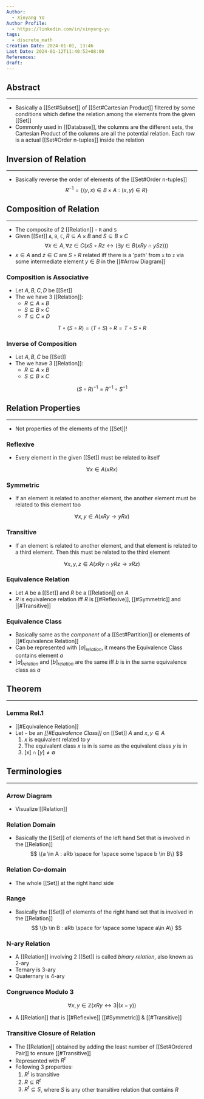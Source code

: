 ```yaml
---
Author:
  - Xinyang YU
Author Profile:
  - https://linkedin.com/in/xinyang-yu
tags:
  - discrete_math
Creation Date: 2024-01-01, 13:46
Last Date: 2024-01-12T11:40:52+08:00
References: 
draft: 
---
```

## Abstract
---
- Basically a [[Set#Subset]] of [[Set#Cartesian Product]] filtered by some conditions which define the relation among the elements from the given [[Set]]
- Commonly used in [[Database]], the columns are the different sets, the Cartesian Product of the columns are all the potential relation. Each row is a actual [[Set#Order n-tuples]] inside the relation



## Inversion of Relation
---
- Basically reverse the order of elements of the [[Set#Order n-tuples]]
$$
R^{-1} = \{(y,x) \in B \times A : (x,y) \in R\}
$$

## Composition of Relation
---
- The composite of 2 [[Relation]] - `R` and `S`
- Given [[Set]] `A`, `B`, `C`, $R \subseteq A \times B$ and $S \subseteq B \times C$
$$
\forall x \in A, \forall z \in C (x S \circ R z \leftrightarrow (\exists y \in B (xRy \cap ySz)))
$$
- $x \in A$ and $z \in C$ are $S\circ R$ related iff there is a 'path' from `x` to `z` via some intermediate element $y \in B$ in the [[#Arrow Diagram]]

### Composition is Associative
- Let $A, B, C, D$ be [[Set]]
- The we have 3 [[Relation]]: 
	- $R \subseteq A \times B$
	- $S \subseteq B \times C$
	- $T\subseteq C \times D$

$$
T \circ (S\circ R) = (T\circ S) \circ R = T \circ S \circ R
$$
### Inverse of Composition
- Let $A, B, C$ be [[Set]]
- The we have 3 [[Relation]]: 
	- $R \subseteq A \times B$
	- $S \subseteq B \times C$

$$
(S \circ R)^{-1} = R^{-1} \circ S^{-1}
$$

## Relation Properties 
---
- Not properties of the elements of the [[Set]]!
### Reflexive 
- Every element in the given [[Set]] must be related to itself

$$
\forall x \in A (xRx)
$$

### Symmetric
- If an element is related to another element, the another element must be related to this element too

$$
\forall x,y \in A (xRy \rightarrow yRx)
$$

### Transitive
- If an element is related to another element, and that element is related to a third element. Then this must be related to the third element

$$
\forall x,y,z \in A (xRy \cap yRz \rightarrow xRz)
$$

### Equivalence Relation
- Let $A$ be a [[Set]] and $R$ be a [[Relation]] on $A$
- $R$ is equivalence relation iff $R$ is [[#Reflexive]], [[#Symmetric]] and [[#Transitive]]

### Equivalence Class
- Basically same as the *component* of a [[Set#Partition]] or elements of [[#Equivalence Relation]]
- Can be represented with $[a]_{relation}$, it means the Equivalence Class contains element $a$
- $[a]_{relation}$ and $[b]_{relation}$ are the same iff $b$ is in the same equivalence class as $a$

## Theorem
---
### Lemma Rel.1
- [[#Equivalence Relation]]
- Let `~` be an *[[#Equivalence Class]]* on [[Set]] $A$ and $x, y \in A$
	1. $x$ is equivalent related to $y$
	2. The equivalent class $x$ is in is same as the equivalent class $y$ is in
	3. $[x] \cap [y] \ne \emptyset$

## Terminologies
---
### Arrow Diagram 
- Visualize  [[Relation]]

### Relation Domain
- Basically the [[Set]] of elements of the left hand Set that is involved in the [[Relation]]
$$
\{a \in A : aRb \space for \space some \space b \in B\}
$$

### Relation Co-domain
- The whole [[Set]] at the right hand side

### Range
- Basically the [[Set]] of elements of the right hand set that is involved in the [[Relation]]
$$
\{b \in B : aRb \space for \space some \space a\in A\}
$$

### N-ary Relation 
- A [[Relation]] involving 2 [[Set]] is called *binary relation*, also known as 2-ary
- Ternary is 3-ary
- Quaternary is 4-ary

### Congruence Modulo 3
$$
\forall x,y \in \mathbb{Z} (xRy \leftrightarrow 3 |(x-y))
$$
- A [[Relation]] that is [[#Reflexive]] [[#Symmetric]] & [[#Transitive]]

### Transitive Closure of Relation
- The [[Relation]] obtained by adding the least number of [[Set#Ordered Pair]] to ensure [[#Transitive]]
- Represented with $R^{t}$
- Following 3 properties:
	1. $R^{t}$ is transitive
	2. $R \subseteq R^{t}$
	3. $R^{t} \subseteq S$, where $S$ is any other transitive relation that contains $R$